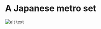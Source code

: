 # A Japanese metro set
![alt text](https://github.com/Yozora3/JpplusMetro/main/preview.png?raw=true)
